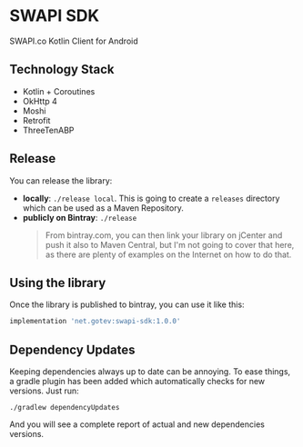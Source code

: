 # SWAPI SDK
SWAPI.co Kotlin Client for Android

## Technology Stack
- Kotlin + Coroutines
- OkHttp 4
- Moshi
- Retrofit
- ThreeTenABP

## Release
You can release the library:
- **locally**: `./release local`. This is going to create a `releases` directory which can be used as a Maven Repository.
- **publicly on Bintray**: `./release`
    > From bintray.com, you can then link your library on jCenter and push it also to Maven Central, but I'm not going to cover that here, as there are plenty of examples on the Internet on how to do that.

## Using the library
Once the library is published to bintray, you can use it like this:

```groovy
implementation 'net.gotev:swapi-sdk:1.0.0'
```

## Dependency Updates
Keeping dependencies always up to date can be annoying. To ease things, a gradle plugin has been added which automatically checks for new versions. Just run:

```
./gradlew dependencyUpdates
```

And you will see a complete report of actual and new dependencies versions.

